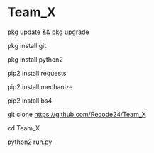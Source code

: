 # Team_X

pkg update && pkg upgrade

pkg install git

pkg install python2

pip2 install requests

pip2 install mechanize

pip2 install bs4

git clone https://github.com/Recode24/Team_X

cd Team_X

python2 run.py







